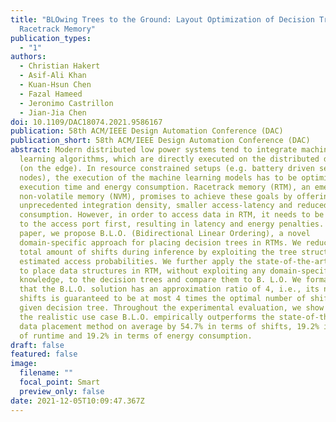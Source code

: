 ```yaml
---
title: "BLOwing Trees to the Ground: Layout Optimization of Decision Trees on
  Racetrack Memory"
publication_types:
  - "1"
authors:
  - Christian Hakert
  - Asif-Ali Khan
  - Kuan-Hsun Chen
  - Fazal Hameed
  - Jeronimo Castrillon
  - Jian-Jia Chen
doi: 10.1109/DAC18074.2021.9586167
publication: 58th ACM/IEEE Design Automation Conference (DAC)
publication_short: 58th ACM/IEEE Design Automation Conference (DAC)
abstract: Modern distributed low power systems tend to integrate machine
  learning algorithms, which are directly executed on the distributed devices
  (on the edge). In resource constrained setups (e.g. battery driven sensor
  nodes), the execution of the machine learning models has to be optimized for
  execution time and energy consumption. Racetrack memory (RTM), an emerging
  non-volatile memory (NVM), promises to achieve these goals by offering
  unprecedented integration density, smaller access-latency and reduced energy
  consumption. However, in order to access data in RTM, it needs to be shifted
  to the access port first, resulting in latency and energy penalties. In this
  paper, we propose B.L.O. (Bidirectional Linear Ordering), a novel
  domain-specific approach for placing decision trees in RTMs. We reduce the
  total amount of shifts during inference by exploiting the tree structure and
  estimated access probabilities. We further apply the state-of-the-art methods
  to place data structures in RTM, without exploiting any domain-specific
  knowledge, to the decision trees and compare them to B. L.O. We formally prove
  that the B.L.O. solution has an approximation ratio of 4, i.e., its number of
  shifts is guaranteed to be at most 4 times the optimal number of shifts for a
  given decision tree. Throughout the experimental evaluation, we show that for
  the realistic use case B.L.O. empirically outperforms the state-of-the-art
  data placement method on average by 54.7% in terms of shifts, 19.2% in terms
  of runtime and 19.2% in terms of energy consumption.
draft: false
featured: false
image:
  filename: ""
  focal_point: Smart
  preview_only: false
date: 2021-12-05T10:09:47.367Z
---
```

